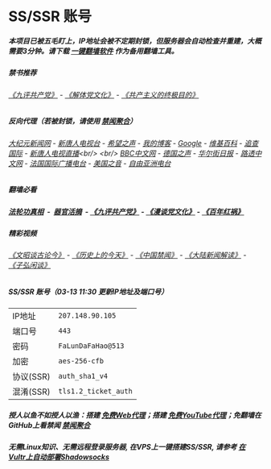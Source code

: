 # SS/SSR 账号 

##### 本项目已被五毛盯上，IP地址会被不定期封锁，但服务器会自动检查并重建，大概需要3分钟。请下载 [一键翻墙软件](https://github.com/gfw-breaker/nogfw/blob/master/README.md?a01) 作为备用翻墙工具。

##### 禁书推荐
###### [《九评共产党》](https://github.com/gfw-breaker/9ping.md) - [《解体党文化》](https://github.com/gfw-breaker/jtdwh.md) - [《共产主义的终极目的》](https://github.com/gfw-breaker/gczydzjmd.md)

##### 反向代理（若被封锁，请使用 [禁闻聚合](https://github.com/gfw-breaker/banned-news/blob/master/README.md?a01)）
######  [大纪元新闻网](http://95.179.131.177:10080/) - [新唐人电视台](http://95.179.131.177:8000/) - [希望之声](http://104.238.181.90:8200) - [我的博客](http://95.179.131.177:10000/) - [Google](http://95.179.131.177:8888/search?q=425事件) - [维基百科](http://95.179.131.177:8100/wiki/喬高-麥塔斯調查報告) - [追查国际](http://104.238.181.90:10010) - [新唐人电视直播](http://95.179.131.177:)<br/> <br/> [BBC中文网](http://104.238.181.90:9100/zhongwen/simp) - [德国之声](http://104.238.181.90:9200/zh/在线报导/s-9058?&zhongwen=simp) - [华尔街日报](http://104.238.181.90:9300) - [路透中文网](http://104.238.181.90:9500/) - [法国国际广播电台](http://104.238.181.90:9600/) - [美国之音](http://104.238.181.90:9700/)  - [自由亚洲电台](http://104.238.181.90:9800/) 

##### 翻墙必看
##### [法轮功真相](http://95.179.131.177:10000/videos/truth.html) &nbsp;-&nbsp; [器官活摘](http://95.179.131.177:10000/videos/res/Organs/) &nbsp;- [《九评共产党》](http://95.179.131.177:10000/videos/jiuping/) - [《漫谈党文化》](http://95.179.131.177:10000/videos/mtdwh/) - [《百年红祸》](http://95.179.131.177:10000/videos/bnhh/) 

##### 精彩视频
###### [《文昭谈古论今》](http://95.179.131.177/wenzhao/) - [《历史上的今天》](http://95.179.131.177/today-in-history/) - [《中国禁闻》](http://95.179.131.177/ntdtv-news/) - [《大陆新闻解读》](http://95.179.131.177/ntdtv-comedy/) - [《子弘闲谈》](http://95.179.131.177/zihongxiantan/)
 
##### SS/SSR 账号（03-13 11:30 更新IP地址及端口号）
|||
|-|-|
|IP地址|`207.148.90.105`|
|端口号|`443` |
|密码|`FaLunDaFaHao@513`|  
|加密|`aes-256-cfb`|
|协议(SSR) |`auth_sha1_v4`|  
|混淆(SSR) |`tls1.2_ticket_auth`|  

##### 授人以鱼不如授人以渔：搭建 [免费Web代理](https://github.com/no-gfw/heroku-node-proxy#--end--)；搭建 [免费YouTube代理](https://github.com/gfw-breaker/you2php-heroku#--end--)；免翻墙在GitHub上看禁闻 [禁闻聚合](https://github.com/gfw-breaker/banned-news/blob/master/README.md?a01)

##### 无需Linux知识、无需远程登录服务器, 在VPS上一键搭建SS/SSR, 请参考 [在Vultr上自动部署Shadowsocks](https://gfw-breaker.win/vultr%e9%83%a8%e7%bd%b2ss/) 
